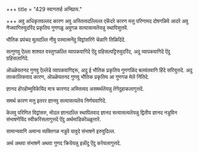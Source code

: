 +++
title = "429 स्वागतार्ह अभिप्राय."

+++
अवु अधिकृतवल्लद कारण अवु अस्तित्वदल्लिल्ल एकॆंदरॆ कारण मत्तु परिणामद दोषगळिवॆ आदरॆ अवु नैजवागिरुवुदरिंद प्रकृतिय गुणगळु अवुगळ सत्यासत्यतॆयन्नु स्थापिसुत्तवॆ.

भौतिक प्रपंचद मूलदल्लि नीवु परमात्मनॆंदु विद्वांसरिगॆ चॆन्नागि तिळिदिदॆ.

सत्गुणवु ऎल्ला शाश्वत वस्तुगळल्लि व्यापकवागिदॆ ऎंदु ग्रहिसल्पट्टिरुवुदरिंद, अदु व्यापकवागिदॆ ऎंदु ग्रहिसलागिदॆ.

ऒळ्ळॆयतनद गुणवु ऎल्लॆडॆ व्यापकवागिद्दरू, अदु ई भौतिक प्रकृतिय गुणगळिंद बलवंतवागि हिंदॆ सरियुत्तदॆ. अदु तात्कालिकवाद कारण, ऒळ्ळॆयतनद गुणवु भौतिक प्रकृतिय आ गुणगळ मेलॆ निंतिदॆ.

ज्ञानद हॊरहॊम्मुविकॆयिंद मात्र कारणद अस्तित्वद असमर्थतॆयन्नु तॆगॆदुहाकलागुत्तदॆ.

समर्थ कारण मत्तु इतरर ज्ञानवु सत्यासत्यतॆय निर्णयवागिदॆ.

कॆलवु परिणित विद्वांसरु, मॊदल ज्ञानदल्लि स्थापितवाद ज्ञानद सत्यासत्यतॆयन्नु द्वितीय ज्ञानद नडुविन संभाषणॆयिंद स्वीकरिसलागुत्तदॆ ऎंदु अर्थमाडिकॊळ्ळुत्तारॆ.

सामान्यवागि अमान्य व्यक्तिगळ नडुवॆ यावुदे संभाषणॆ इरुवुदिल्ल.

अर्थ अथवा संभाषणॆ अथवा गुणद क्रियॆयन्नु इन्नॊंदु ऎंदु करॆयलागुत्तदॆ.

